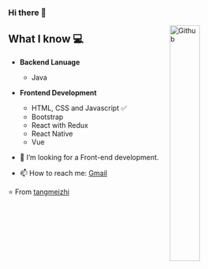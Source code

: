 ### Hi there 👋

<img width="35%" align="right" alt="Github" src="https://user-images.githubusercontent.com/48678280/88862734-4903af80-d201-11ea-968b-9c939d88a37c.gif" />

## What I know :computer:
- **Backend Lanuage**
	- Java
- **Frontend Development**
	- HTML, CSS and Javascript :white_check_mark:
	- Bootstrap
	- React with Redux
	- React Native
	- Vue


- 👯 I’m looking for a Front-end development. 
- 📫 How to reach me: [Gmail](mailto:tangmeizhi1@gmail.com)

⭐️ From [tangmeizhi](https://github.com/tangmeizhi)



<!--
**tangmeizhi/tangmeizhi** is a ✨ _special_ ✨ repository because its `README.md` (this file) appears on your GitHub profile.

Here are some ideas to get you started:

- 🔭 I’m currently working on ...
- 🌱 I’m currently learning ...
- 👯 I’m looking to collaborate on ...
- 🤔 I’m looking for help with ...
- 💬 Ask me about ...
- 📫 How to reach me: ...
- 😄 Pronouns: ...
- ⚡ Fun fact: ...
-->
